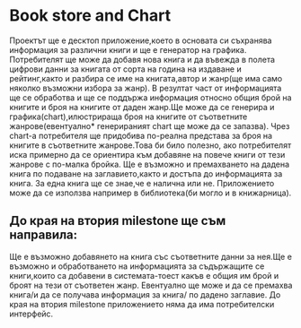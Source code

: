 Book store and Chart
====================

Проектът ще е десктоп приложение,което в основата си съхранява информация за различни книги и
ще е генератор на графика.
Потребителят ще може да добавя нова книга и да въвежда в полета цифрови данни за книгата от сорта на
година на издаване и рейтинг,както и разбира се име на книгата,автор и жанр(ще има само няколко възможни избора за жанр).
В резултат част от информацията ще се обработва и ще се поддържа информация относно общия брой на книгите и броя на книгите 
от даден жанр.Ще може да се генерира и графика(chart),илюстрираща броя на книгите от съответните жанрове(евентуално* генерираният
chart ще може да се запазва).
Чрез chart-a потребителя ще придобива по-реална представа за броя на книгите в съответните жанрове.Това би било полезно,
ако потребителят иска примерно да се ориентира към добавяне на повече книги от тези жанрове с по-малка бройка.
Ще е възможно и премахването на дадена книга по подаване на заглавието,както и достъпа до информацията за книга.
За една книга ще се знае,че е налична или не.
Приложението може да се използва например в библиотека(би могло и в книжарница).

До края на втория milestone ще съм направила:
--------------------------------------------

Ще е възможно добавянето на книга със съответните данни за нея.Ще е 
възможно и обработването на информацията за съдържащите се книги,които
са добавени в системата-тоест какъв е общия им брой и броят на тези от съответен жанр.
Евентуално ще може и да се премахва книга/и да се получава информация за книга/ по дадено заглавие.
До края на втория milestone приложението няма да има потребителски интерфейс.
